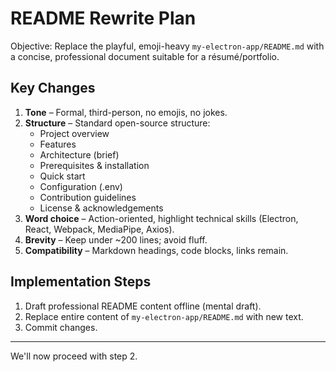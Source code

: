 # README Rewrite Plan

Objective: Replace the playful, emoji-heavy `my-electron-app/README.md` with a concise, professional document suitable for a résumé/portfolio.

## Key Changes
1. **Tone** – Formal, third-person, no emojis, no jokes.
2. **Structure** – Standard open-source structure:
   - Project overview
   - Features
   - Architecture (brief)
   - Prerequisites & installation
   - Quick start
   - Configuration (.env)
   - Contribution guidelines
   - License & acknowledgements
3. **Word choice** – Action-oriented, highlight technical skills (Electron, React, Webpack, MediaPipe, Axios).
4. **Brevity** – Keep under ~200 lines; avoid fluff.
5. **Compatibility** – Markdown headings, code blocks, links remain.

## Implementation Steps
1. Draft professional README content offline (mental draft).
2. Replace entire content of `my-electron-app/README.md` with new text.
3. Commit changes.

---
We'll now proceed with step 2. 